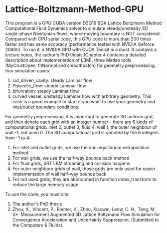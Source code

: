 # Lattice-Boltzmann-Method-GPU
This program is a GPU CUDA version D3Q19 BGK Lattice Boltzmann Method Computational Fluid Dynamics solver to simulate steady/unsteady 3D single-phase Newtonian flows, where moving boundary is NOT considered. Compared with CPU serial code, this GPU code is more than 200 times faster and has same accuracy (performance tested with NVIDIA Geforce 2080ti). To run it, a NVIDIA GPU with CUDA Toolkit is a must. It contains a lecture notes, the author's PhD thesis (Chapter 4 contains a detailed description about implementation of LBM), three Matlab tools (MyCrustOpen, fitNormal and smoothpatch) for geometry preprocessing, four simulation cases:

1. Lid_driven_cavity: steady Laminar flow
2. Poiseulle_flow: steady Laminar flow
3. bifurcation: steady Laminar flow
4. curved vessel: unsteady Laminar flow with arbitrary geometry. This case is a good example to start if you want to use your geometry and inlet/outlet boundary conditions.

For geometry preprecessing, it is important to generate 3D uniform grid, and then denote each grid with an integer number - there are 6 kinds of computational grids: inlet 2, outlet 3, fluid 4, wall 1, the outer neighbour of wall -1, not used 0. The 3D computational grid is denoted by the 6 integers from -1 to 4:
1. For inlet and outlet grids, we use the non-equilibrium extrapolation method
2. For wall grids, we use the half-way bounce back method
3. For fluid grids, SRT LBM streaming and collision happens
4. For outer neighbour grids of wall, those grids are only used for easier implementation of wall half-way bounce back.
5. For not used grids, they are abondoned in function index_transform to reduce the large memory usage.

To use the code, you must cite:
1. The author's PhD thesis
2. Zhou, X., Vincent, P., Riemer, K., Zhou, Xiaowei, Leow, C. H., Tang, M. X*. Measurement Augmented 3D Lattice Boltzmann Flow Simulation for Convergence Acceleration and Uncertainty Suppression. (Submitted to the Computers & Fluids).
